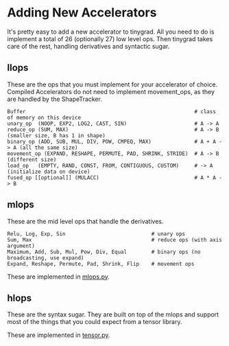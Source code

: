 # Adding New Accelerators

It's pretty easy to add a new accelerator to tinygrad. All you need to do is implement a total of 26 (optionally 27) low level ops. Then tinygrad takes care of the rest, handling derivatives and syntactic sugar.

## llops

These are the ops that you must implement for your accelerator of choice. Compiled Accelerators do not need to implement movement\_ops, as they are handled by the ShapeTracker.

```
Buffer                                                       # class of memory on this device
unary_op  (NOOP, EXP2, LOG2, CAST, SIN)                      # A -> A
reduce_op (SUM, MAX)                                         # A -> B (smaller size, B has 1 in shape)
binary_op (ADD, SUB, MUL, DIV, POW, CMPEQ, MAX)              # A + A -> A (all the same size)
movement_op (EXPAND, RESHAPE, PERMUTE, PAD, SHRINK, STRIDE)  # A -> B (different size)
load_op   (EMPTY, RAND, CONST, FROM, CONTIGUOUS, CUSTOM)     # -> A   (initialize data on device)
fused_op [[optional]] (MULACC)                               # A * A -> B
```

## mlops

These are the mid level ops that handle the derivatives.

```
Relu, Log, Exp, Sin                            # unary ops
Sum, Max                                       # reduce ops (with axis argument)
Maximum, Add, Sub, Mul, Pow, Div, Equal        # binary ops (no broadcasting, use expand)
Expand, Reshape, Permute, Pad, Shrink, Flip    # movement ops
```

These are implemented in [mlops.py](/tinygrad/mlops.py).

## hlops

These are the syntax sugar. They are built on top of the mlops and support most of the things that you could expect from a tensor library.

These are implemented in [tensor.py](/tinygrad/tensor.py).
